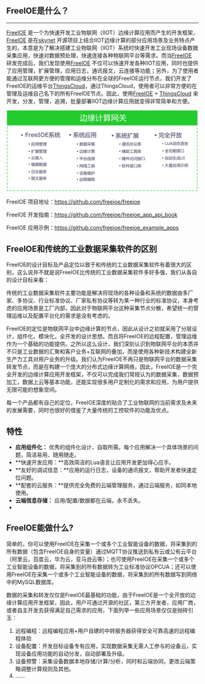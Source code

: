 ## FreeIOE是什么？

---

[FreeIOE](https://github.com/freeioe/freeioe)  是一个为快速开发工业物联网（IIOT）边缘计算应用而产生的开发框架，[FreeIOE](https://github.com/freeioe/freeioe)  是在[skynet](https://github.com/cloudwu/skynet) 开源项目上结合IIOT边缘计算的部分应用场景及业务特点产生的，本意是为了解决搭建工业物联网（IIOT）系统时快速开发工业现场设备数据采集应用，快速对数据预处理，快速连接各种物联网平台等需求。而当[FreeIOE](https://github.com/freeioe/freeioe) 研发完成后，我们发现使用[FreeIOE](https://github.com/freeioe/freeioe) 不仅可以快速开发各种IIOT应用，同时也提供了应用管理，扩展管理，应用日志，通讯报文，云连接等功能；另外，为了使用者能通过互联网更方便的管理和运维分布在全球的FreeIOE运行节点，我们开发了FreeIOE的运维平台[ThingsCloud](http://cloud.thingsroot.com)，通过ThingsCloud，使用者可以非常方便的在管理及运维自己名下的所有FreeIOE节点。因此，使用[FreeIOE](https://github.com/freeioe/freeioe) + [ThingsCloud](http://cloud.thingsroot.com) 来开发，分发，管理，追溯，批量部署IIOT边缘计算应用就变得非常简单和方便。

![freeioe](assets/freeioe.png)

FreeIOE 项目地址：https://github.com/freeioe/freeioe

FreeIOE 开发指南：https://github.com/freeioe/freeioe_app_api_book

FreeIOE 应用示例：https://github.com/freeioe/freeioe_example_apps



## FreeIOE和传统的工业数据采集软件的区别



FreeIOE的设计目标及产品定位以致于和传统的工业数据采集软件有着很大的区别，这么说并不就是说FreeIOE比传统的工业数据采集软件多好多强，我们从各自的设计目标来看：

传统的工业数据采集软件主要功能是解决将现场的各种设备和系统的数据由多厂家、多协议、行业标准协议、厂家私有协议等转为某一种行业的标准协议，本身考虑的应用场景是工厂内部，因此对于物联网平台这种采集节点分散，希望统一的管理运维以及配置平台化的需求是没有考虑的。

FreeIOE的定位是物联网平台中边缘计算的节点，因此从设计之初就采用了分层设计，组件化，模块化，全开发的设计思想。而且将FreeIOE的远程配置，管理运维作为一个基础的功能提供。之所以这么设计，我们深刻认识到物联网平台的本质并不只是工业数据的汇聚和客户业务+互联网的叠加，而是使用各种新技术构建全新生产力工具对用户业务的升级。我们认为FreeIOE不再只是物联网平台的数据采集转发节点，而是在构建一个庞大的分布式边缘计算网络，因此，FreeIOE是一个完全开发的边缘计算应用开发框架，不仅可以完成我们常规认为的数据采集，数据预加工，数据上云等基本功能，还能实现很多用户定制化的需求和应用，为用户提供无限可能的想象空间。

每一个产品都有自己的定位，FreeIOE深度的贴合了工业物联网的当前需求及未来的发展需要，同时也很好的借鉴了大量传统的工控软件的功能及优点。



## 特性

- **应用组件化：** 优秀的组件化设计，自取所需。每个应用解决一个具体场景的问题，简洁易用、随用随走。
- **快速开发应用：**高效简洁的Lua语言让应用开发更加得心应手。
- **友好的调试信息：**应用的运行日志，设备的通讯报文，帮助开发者快速定位问题。
- **配套的云服务：**提供完全免费的云端管理服务，通过云端服务，如同本地使用。
- **云端信息存储：** 应用/配置/数据都在云端，永不丢失。
- 

## FreeIOE能做什么?

简单的，你可以使用FreeIOE在采集一个或多个工业智能设备的数据，将采集到的所有数据（包含FreeIOE自身的变量）通过MQTT协议推送到私有云或公有云平台（阿里云，百度云，华为云，亚马逊云等）；也可使用FreeIOE在采集一个或多个工业智能设备的数据，将采集到的所有数据转为工业标准协议OPCUA；还可以使用FreeIOE在采集一个或多个工业智能设备的数据，将采集到的所有数据写到网络中的MySQL数据库。

数据的采集和转发仅仅是FreeIOE最基础的功能，由于FreeIOE是一个全开放的边缘计算应用开发框架，因此，用户可通过开源的社区，第三方开发者，应用厂商，或者自主开发去获得满足自己需求的应用，下面列举一些应用场景仅仅是抛砖引玉：

1. 远程编程：远程编程应用+用户自建的中转服务器获得安全可靠高速的远程编程体验
2. 设备配置：开发目标设备专有应用，实现数据采集无需人工参与的设备云，实现设备应用功能的自动分发，自动部署及升级。
3. 设备预警：采集设备数据本地存储/计算/分析，同时和云端协同，更改云端策略调整计算规则及其他。
4. ……

